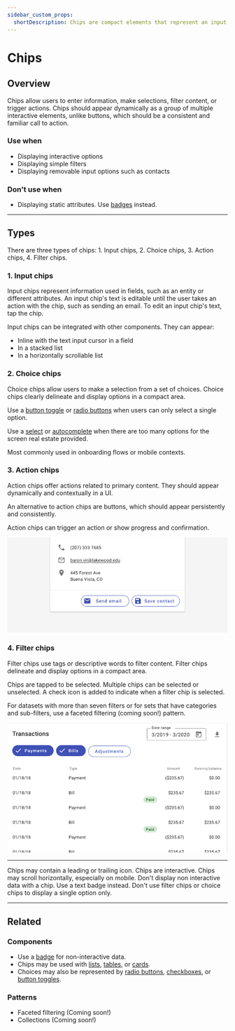 ```yaml
---
sidebar_custom_props:
  shortDescription: Chips are compact elements that represent an input, attribute, or action.
---
```


# Chips

<ComponentVisual
  figmaUrl="https://www.figma.com/embed?embed_host=share&url=https%3A%2F%2Fwww.figma.com%2Fproto%2FWDIiNZAWPbyDwREFLKG71Y%2FChips%3Fnode-id%3D1%253A790"
  storybookUrl="https://forge.tylerdev.io/main/?path=/story/components-chips--default" />
## Overview

Chips allow users to enter information, make selections, filter content, or trigger actions. Chips should appear dynamically as a group of
multiple interactive elements, unlike buttons, which should be a consistent and familiar call to action.

### Use when

- Displaying interactive options
- Displaying simple filters 
- Displaying removable input options such as contacts

### Don't use when

- Displaying static attributes. Use [badges](/components/notifications-and-messages/badge) instead.

---

## Types 

There are three types of chips: 1. Input chips, 2. Choice chips, 3. Action chips, 4. Filter chips.

### 1. Input chips

Input chips represent information used in fields, such as an entity or different attributes. An input chip's text is editable until the user
takes an action with the chip, such as sending an email. To edit an input chip's text, tap the chip.

Input chips can be integrated with other components. They can appear:

- Inline with the text input cursor in a field
- In a stacked list
- In a horizontally scrollable list

### 2. Choice chips

Choice chips allow users to make a selection from a set of choices. Choice chips clearly delineate and display options in a compact area. 

Use a [button toggle](/components/buttons/button-toggle) or [radio buttons](/compnents/radio-button) when users can only select a single option.

Use a [select](/components/fields/select) or [autocomplete](/components/autocomplete) when there are too many  options for the screen real estate provided. 

Most commonly used in onboarding flows or mobile contexts. 

### 3. Action chips 

Action chips offer actions related to primary content. They should appear dynamically and contextually in a UI.

An alternative to action chips are buttons, which should appear persistently and consistently.

Action chips can trigger an action or show progress and confirmation.

<ImageBlock padded={false} max-width="500px">

![Image filters that have been applied to a list.](./images/action-chips-demo.png)

</ImageBlock>


### 4. Filter chips

Filter chips use tags or descriptive words to filter content. Filter chips delineate and display options in a compact area.

Chips are tapped to be selected. Multiple chips can be selected or unselected. A check icon is added to indicate when a filter chip is selected.

For datasets with more than seven filters or for sets that have categories and sub-filters, use a faceted filtering (coming soon!) pattern. 

<ImageBlock padded={false} max-width="500px">

![Image filters that have been applied to a list.](./images/filter-chips-demo.png)

</ImageBlock>

---

<DoDontGrid>
  <DoDontTextSection>
    <DoDontText type="do">Chips may contain a leading or trailing icon.</DoDontText>
    <DoDontText type="do">Chips are interactive. </DoDontText>
    <DoDontText type="do">Chips may scroll horizontally, especially on mobile. </DoDontText>
  </DoDontTextSection>
    <DoDontTextSection>
    <DoDontText type="dont">Don't display non interactive data with a chip. Use a text badge instead.</DoDontText>
    <DoDontText type="dont">Don't use filter chips or choice chips to display a single option only.</DoDontText>
  </DoDontTextSection>
</DoDontGrid>

---

## Related 

### Components

- Use a [badge](/components/badge) for non-interactive data.
- Chips may be used with [lists](/components/lists/list), [tables](/components/lists/list), or [cards](/components/cards/card).
- Choices may also be represented by [radio buttons](/components/controls/radio-button), [checkboxes](/components/controls/checkbox), or [button toggles](/components/buttons/button-toggle).

### Patterns

- Faceted filtering (Coming soon!)
- Collections (Coming soon!)
